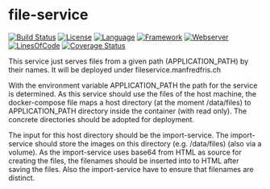 # file-service #
[![Build Status](https://travis-ci.org/slidewiki/file-service.svg?branch=master)](https://travis-ci.org/slidewiki/file-service)
[![License](https://img.shields.io/badge/License-MPL%202.0-green.svg)](https://github.com/slidewiki/file-service/blob/master/LICENSE)
[![Language](https://img.shields.io/badge/Language-Javascript%20ECMA2015-lightgrey.svg)](https://developer.mozilla.org/en-US/docs/Web/JavaScript)
[![Framework](https://img.shields.io/badge/Framework-NodeJS%206.4.0-blue.svg)](https://nodejs.org/)
[![Webserver](https://img.shields.io/badge/Webserver-Hapi%2014.1.0-blue.svg)](http://hapijs.com/)
[![LinesOfCode](https://img.shields.io/badge/LOC-0-lightgrey.svg)](https://github.com/slidewiki/file-service/blob/master/application/package.json)
[![Coverage Status](https://coveralls.io/repos/github/slidewiki/file-service/badge.svg?branch=master)](https://coveralls.io/github/slidewiki/file-service?branch=master)

This service just serves files from a given path (APPLICATION_PATH) by their names.
It will be deployed under fileservice.manfredfris.ch

With the environment variable APPLICATION_PATH the path for the service is determined.
As this service should use the files of the host machine, the docker-compose file maps a host directory (at the moment /data/files) to APPLICATION_PATH directory inside the container (with read only).
The concrete directories should be adopted for deployment.

The input for this host directory should be the import-service.
The import-service should store the images on this directory (e.g. /data/files) (also via a volume).
As the import-service uses base64 from HTML as source for creating the files, the filenames should be inserted into to HTML after saving the files.
Also the import-service have to ensure that filenames are distinct.
